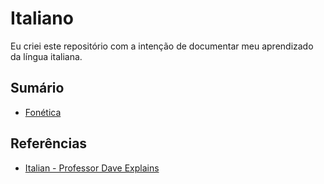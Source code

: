 # Italiano
 
Eu criei este repositório com a intenção de documentar meu aprendizado da língua italiana.

## Sumário

* [Fonética](./content/1_fonetica/index.md)

## Referências

* [Italian - Professor Dave Explains](https://www.youtube.com/playlist?list=PLybg94GvOJ9FsOX3hUQsIm5NOJ2H6zh3a)
